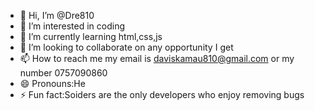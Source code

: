 - 👋 Hi, I’m @Dre810
- 👀 I’m interested in coding
- 🌱 I’m currently learning html,css,js
- 💞️ I’m looking to collaborate on any opportunity I get
- 📫 How to reach me my email is daviskamau810@gmail.com or my number 0757090860
- 😄 Pronouns:He
- ⚡ Fun fact:Soiders are the only developers who enjoy removing bugs

<!---
Dre810/Dre810 is a ✨ special ✨ repository because its `README.md` (this file) appears on your GitHub profile.
You can click the Preview link to take a look at your changes.
--->
